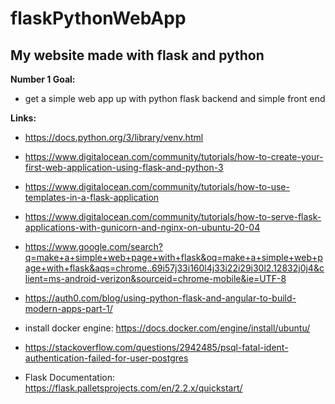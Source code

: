 # flaskPythonWebApp

## My website made with flask and python

__Number 1 Goal:__
- get a simple web app up with python flask backend and simple front end 

__Links:__
- https://docs.python.org/3/library/venv.html

- https://www.digitalocean.com/community/tutorials/how-to-create-your-first-web-application-using-flask-and-python-3

- https://www.digitalocean.com/community/tutorials/how-to-use-templates-in-a-flask-application

- https://www.digitalocean.com/community/tutorials/how-to-serve-flask-applications-with-gunicorn-and-nginx-on-ubuntu-20-04

- https://www.google.com/search?q=make+a+simple+web+page+with+flask&oq=make+a+simple+web+page+with+flask&aqs=chrome..69i57j33i160l4j33i22i29i30l2.12832j0j4&client=ms-android-verizon&sourceid=chrome-mobile&ie=UTF-8


- https://auth0.com/blog/using-python-flask-and-angular-to-build-modern-apps-part-1/

- install docker engine: https://docs.docker.com/engine/install/ubuntu/

- https://stackoverflow.com/questions/2942485/psql-fatal-ident-authentication-failed-for-user-postgres

- Flask Documentation: https://flask.palletsprojects.com/en/2.2.x/quickstart/

